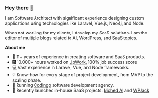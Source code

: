 ### Hey there 👋 

I am Software Architect with significant experience designing custom applications using technologies like Laravel, Vue.js, Neo4j, and Node.

When not working for my clients, I develop my SaaS solutions. I am the editor of multiple blogs related to AI, WordPress, and SaaS topics.

**About me**

- :briefcase: 11+ years of experience in creating software and SaaS products.
- :fireworks: 10.000+ hours worked on [UpWork](https://www.upwork.com/freelancers/ivanradunovic), 100% job success score
- :computer: Vast experience in Laravel, Vue, and Node frameworks.
- :bulb: Know-how for every stage of project development, from MVP to the scaling phase.
- :star2: Running [Codingo](https://codingo.me) software development agency.
- :rocket: Recently launched in-house SaaS projects: [Niched AI](https://niched.ai) and [WPJack](https://wpjack.com)



